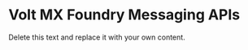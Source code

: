                           

Volt MX  Foundry Messaging APIs
================================

Delete this text and replace it with your own content.
